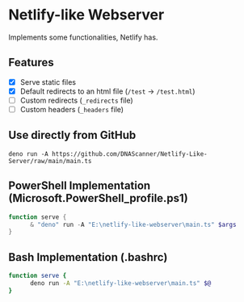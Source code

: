 # Netlify-like Webserver
Implements some functionalities, Netlify has.

## Features
- [x] Serve static files
- [x] Default redirects to an html file (`/test` -> `/test.html`)
- [ ] Custom redirects (`_redirects` file)
- [ ] Custom headers (`_headers` file)

## Use directly from GitHub
```
deno run -A https://github.com/DNAScanner/Netlify-Like-Server/raw/main/main.ts
```

## PowerShell Implementation (Microsoft.PowerShell_profile.ps1)
```powershell
function serve {
      & "deno" run -A "E:\netlify-like-webserver\main.ts" $args
}
```

## Bash Implementation (.bashrc)
```bash
function serve {
      deno run -A "E:\netlify-like-webserver\main.ts" $@
}
```
